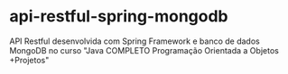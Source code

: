# api-restful-spring-mongodb
API Restful desenvolvida com Spring Framework e banco de dados MongoDB no curso "Java COMPLETO Programação Orientada a Objetos +Projetos"
